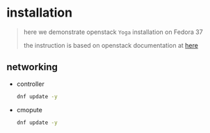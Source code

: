 # installation

> here we demonstrate openstack `Yoga` installation on Fedora 37
>
> the instruction is based on openstack documentation at [here](https://docs.openstack.org/install-guide/)

## networking

- controller

    ``` bash
    dnf update -y
    ```

- cmopute

    ``` bash
    dnf update -y
    ```
